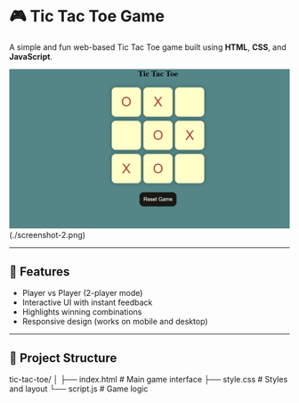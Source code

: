 # 🎮 Tic Tac Toe Game

A simple and fun web-based Tic Tac Toe game built using **HTML**, **CSS**, and **JavaScript**.

![Screenshot](./screenshot_1.png) (./screenshot-2.png)<!-- Optional: Add a screenshot of your game here -->

---

## 🧩 Features

- Player vs Player (2-player mode)
- Interactive UI with instant feedback
- Highlights winning combinations
- Responsive design (works on mobile and desktop)

---



## 📁 Project Structure
tic-tac-toe/
│
├── index.html # Main game interface
├── style.css # Styles and layout
└── script.js # Game logic

